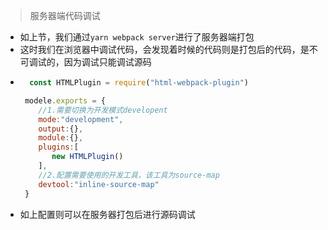 >服务器端代码调试
* 如上节，我们通过`yarn webpack server`进行了服务器端打包
* 这时我们在浏览器中调试代码，会发现着时候的代码则是打包后的代码，是不可调试的，因为调试只能调试源码
* ```javascript
    const HTMLPlugin = require("html-webpack-plugin")

   modele.exports = {
      //1.需要切换为开发模式developent
      mode:"development",
      output:{},
      module:{},
      plugins:[
         new HTMLPlugin()
      ],
      //2.配置需要使用的开发工具，该工具为source-map
      devtool:"inline-source-map"
   }

   ```
* 如上配置则可以在服务器打包后进行源码调试